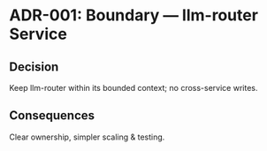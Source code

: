 # ADR-001: Boundary — llm-router Service
## Decision
Keep llm-router within its bounded context; no cross-service writes.
## Consequences
Clear ownership, simpler scaling & testing.
